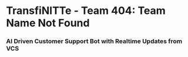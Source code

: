 # TransfiNITTe - Team 404: Team Name Not Found
### AI Driven Customer Support Bot with Realtime Updates from VCS
